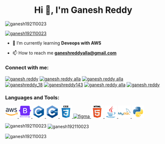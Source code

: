 <h1 align="center">Hi 👋, I'm Ganesh Reddy</h1>
<p align="left"> <img src="https://komarev.com/ghpvc/?username=ganesh192110023&label=Profile%20views&color=0e75b6&style=flat" alt="ganesh192110023" /> </p>

<p align="left"> <a href="https://github.com/ryo-ma/github-profile-trophy"><img src="https://github-profile-trophy.vercel.app/?username=ganesh192110023" alt="ganesh192110023" /></a> </p>

- 🌱 I’m currently learning **Deveops with AWS**

- 📫 How to reach me **ganeshreddyalla@gmail.com**

<h3 align="left">Connect with me:</h3>
<p align="left">
<a href="https://linkedin.com/in/ganesh reddy" target="blank"><img align="center" src="https://raw.githubusercontent.com/rahuldkjain/github-profile-readme-generator/master/src/images/icons/Social/linked-in-alt.svg" alt="ganesh reddy" height="30" width="40" /></a>
<a href="https://kaggle.com/ganesh reddy alla" target="blank"><img align="center" src="https://raw.githubusercontent.com/rahuldkjain/github-profile-readme-generator/master/src/images/icons/Social/kaggle.svg" alt="ganesh reddy alla" height="30" width="40" /></a>
<a href="https://fb.com/ganesh reddy alla" target="blank"><img align="center" src="https://raw.githubusercontent.com/rahuldkjain/github-profile-readme-generator/master/src/images/icons/Social/facebook.svg" alt="ganesh reddy alla" height="30" width="40" /></a>
<a href="https://instagram.com/ganeshreddy_18" target="blank"><img align="center" src="https://raw.githubusercontent.com/rahuldkjain/github-profile-readme-generator/master/src/images/icons/Social/instagram.svg" alt="ganeshreddy_18" height="30" width="40" /></a>
<a href="https://www.codechef.com/users/ganeshreddy143" target="blank"><img align="center" src="https://cdn.jsdelivr.net/npm/simple-icons@3.1.0/icons/codechef.svg" alt="ganeshreddy143" height="30" width="40" /></a>
<a href="https://www.hackerrank.com/ganesh reddy alla" target="blank"><img align="center" src="https://raw.githubusercontent.com/rahuldkjain/github-profile-readme-generator/master/src/images/icons/Social/hackerrank.svg" alt="ganesh reddy alla" height="30" width="40" /></a>
<a href="https://www.leetcode.com/ganesh reddy" target="blank"><img align="center" src="https://raw.githubusercontent.com/rahuldkjain/github-profile-readme-generator/master/src/images/icons/Social/leet-code.svg" alt="ganesh reddy" height="30" width="40" /></a>
</p>

<h3 align="left">Languages and Tools:</h3>
<p align="left"> <a href="https://aws.amazon.com" target="_blank" rel="noreferrer"> <img src="https://raw.githubusercontent.com/devicons/devicon/master/icons/amazonwebservices/amazonwebservices-original-wordmark.svg" alt="aws" width="40" height="40"/> </a> <a href="https://getbootstrap.com" target="_blank" rel="noreferrer"> <img src="https://raw.githubusercontent.com/devicons/devicon/master/icons/bootstrap/bootstrap-plain-wordmark.svg" alt="bootstrap" width="40" height="40"/> </a> <a href="https://www.cprogramming.com/" target="_blank" rel="noreferrer"> <img src="https://raw.githubusercontent.com/devicons/devicon/master/icons/c/c-original.svg" alt="c" width="40" height="40"/> </a> <a href="https://www.w3schools.com/cpp/" target="_blank" rel="noreferrer"> <img src="https://raw.githubusercontent.com/devicons/devicon/master/icons/cplusplus/cplusplus-original.svg" alt="cplusplus" width="40" height="40"/> </a> <a href="https://www.w3schools.com/css/" target="_blank" rel="noreferrer"> <img src="https://raw.githubusercontent.com/devicons/devicon/master/icons/css3/css3-original-wordmark.svg" alt="css3" width="40" height="40"/> </a> <a href="https://www.figma.com/" target="_blank" rel="noreferrer"> <img src="https://www.vectorlogo.zone/logos/figma/figma-icon.svg" alt="figma" width="40" height="40"/> </a> <a href="https://www.w3.org/html/" target="_blank" rel="noreferrer"> <img src="https://raw.githubusercontent.com/devicons/devicon/master/icons/html5/html5-original-wordmark.svg" alt="html5" width="40" height="40"/> </a> <a href="https://www.java.com" target="_blank" rel="noreferrer"> <img src="https://raw.githubusercontent.com/devicons/devicon/master/icons/java/java-original.svg" alt="java" width="40" height="40"/> </a> <a href="https://www.mysql.com/" target="_blank" rel="noreferrer"> <img src="https://raw.githubusercontent.com/devicons/devicon/master/icons/mysql/mysql-original-wordmark.svg" alt="mysql" width="40" height="40"/> </a> <a href="https://www.python.org" target="_blank" rel="noreferrer"> <img src="https://raw.githubusercontent.com/devicons/devicon/master/icons/python/python-original.svg" alt="python" width="40" height="40"/> </a> </p>

<p><img align="left" src="https://github-readme-stats.vercel.app/api/top-langs?username=ganesh192110023&show_icons=true&locale=en&layout=compact" alt="ganesh192110023" /></p>

<p>&nbsp;<img align="center" src="https://github-readme-stats.vercel.app/api?username=ganesh192110023&show_icons=true&locale=en" alt="ganesh192110023" /></p>

<p><img align="center" src="https://github-readme-streak-stats.herokuapp.com/?user=ganesh192110023&" alt="ganesh192110023" /></p>
